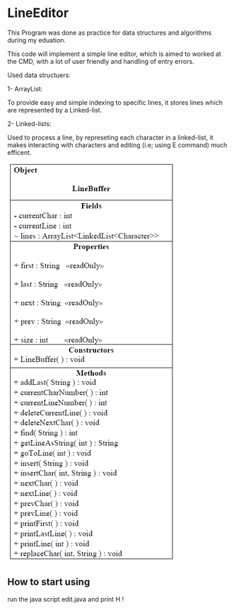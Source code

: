 # LineEditor
This Program was done as practice for data structures and algorithms during my eduation. 

This code will implement a simple line editor, which is aimed to worked at the CMD, with a lot of user friendly and handling of entry errors.

Used data structuers: 

1- ArrayList:


To provide easy and simple indexing to specific lines, it stores lines which are represented by a Linked-list.


2- Linked-lists:


Used to process a line, by represeting each character in a linked-list, it makes interacting with characters and editing (i.e; using E command) much efficent.

![UML shows the design](https://github.com/AmroB98/LineEditor/blob/main/UML.png?raw=true)


## How to start using 
run the java script edit.java and print H !
